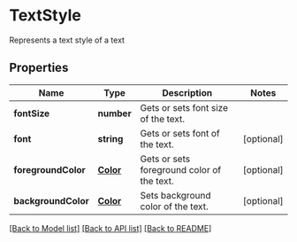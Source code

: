 # TextStyle
Represents a text style of a text

## Properties
Name | Type | Description | Notes
------------ | ------------- | ------------- | -------------
**fontSize** | **number** | Gets or sets font size of the text. | 
**font** | **string** | Gets or sets font of the text. | [optional]
**foregroundColor** | [**Color**](Color.md) | Gets or sets foreground color of the text. | [optional]
**backgroundColor** | [**Color**](Color.md) | Sets background color of the text. | [optional]
[[Back to Model list]](../README.md#documentation-for-models) [[Back to API list]](../README.md#documentation-for-api-endpoints) [[Back to README]](../README.md)

